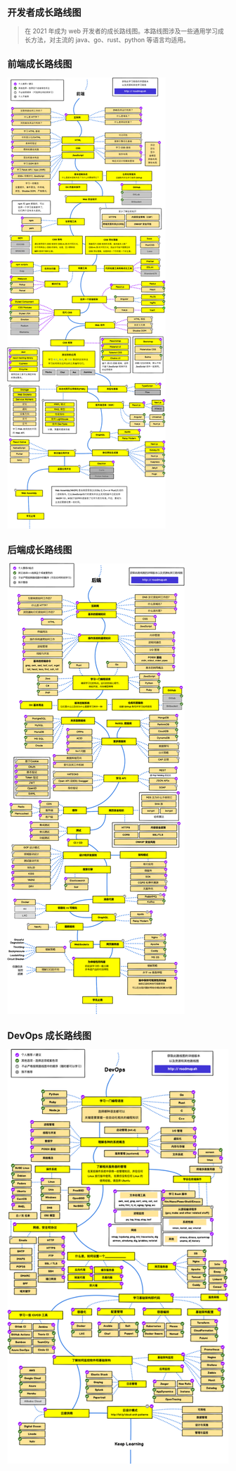 ## 开发者成长路线图

> 在 2021 年成为 web 开发者的成长路线图。本路线图涉及一些通用学习成长方法，对主流的 java、go、rust、python 等语言均适用。

## 前端成长路线图

![](./frontend-developer-roadmap.png)

## 后端成长路线图

![](./backend-developer-roadmap.png)

## DevOps 成长路线图

![](./devops-developer-roadmap.png)
